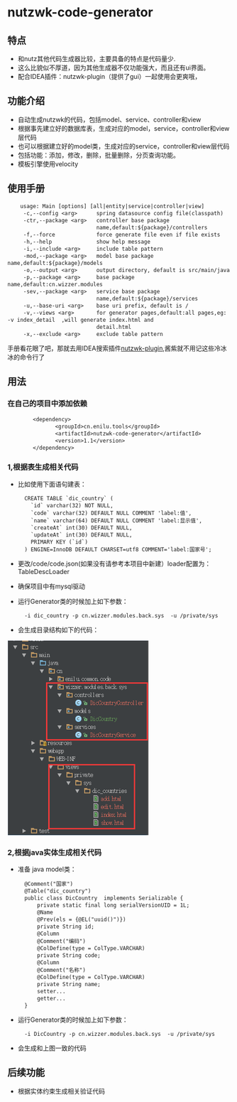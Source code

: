 # nutzwk-code-generator

## 特点
- 和nutz其他代码生成器比较，主要具备的特点是代码量少.
- 这么比貌似不厚道，因为其他生成器不仅功能强大，而且还有ui界面。
- 配合IDEA插件：nutzwk-plugin（提供了gui）一起使用会更爽哦，
## 功能介绍
- 自动生成nutzwk的代码，包括model、service、controller和view
- 根据事先建立好的数据库表，生成对应的model，service，controller和view层代码
- 也可以根据建立好的model类，生成对应的service，controller和view层代码
- 包括功能：添加，修改，删除，批量删除，分页查询功能。
- 模板引擎使用velocity

## 使用手册


        usage: Main [options] [all|entity|service|controller|view]
         -c,--config <arg>      spring datasource config file(classpath)
         -ctr,--package <arg>   controller base package
                                name,default:${package}/controllers
         -f,--force             force generate file even if file exists
         -h,--help              show help message
         -i,--include <arg>     include table pattern
         -mod,--package <arg>   model base package name,default:${package}/models
         -o,--output <arg>      output directory, default is src/main/java
         -p,--package <arg>     base package name,default:cn.wizzer.modules
         -sev,--package <arg>   service base package
                                name,default:${package}/services
         -u,--base-uri <arg>    base uri prefix, default is /
         -v,--views <arg>       for generator pages,default:all pages,eg: -v index_detail  ,will generate index.html and
                                detail.html
         -x,--exclude <arg>     exclude table pattern

手册看花眼了吧，那就去用IDEA搜索插件[nutzwk-plugin](https://github.com/enilu/nutzwk-plugin),酱紫就不用记这些冷冰冰的命令行了

## 用法
### 在自己的项目中添加依赖

```
        <dependency>
               <groupId>cn.enilu.tools</groupId>
               <artifactId>nutzwk-code-generator</artifactId>
               <version>1.1</version>
        </dependency>
```        
### 1,根据表生成相关代码

- 比如使用下面语句建表：

        CREATE TABLE `dic_country` (
          `id` varchar(32) NOT NULL,
          `code` varchar(32) DEFAULT NULL COMMENT 'label:值',
          `name` varchar(64) DEFAULT NULL COMMENT 'label:显示值',
          `createAt` int(30) DEFAULT NULL,
          `updateAt` int(30) DEFAULT NULL,
          PRIMARY KEY (`id`)
        ) ENGINE=InnoDB DEFAULT CHARSET=utf8 COMMENT='label:国家号';

- 更改/code/code.json(如果没有请参考本项目中新建）loader配置为：TableDescLoader
- 确保项目中有mysql驱动
- 运行Generator类的时候加上如下参数：         
    
        -i dic_country -p cn.wizzer.modules.back.sys  -u /private/sys
        
- 会生成目录结构如下的代码：
 
 ![生成代码结构图](code-structure.png)
 
### 2,根据java实体生成相关代码
- 准备 java model类：

    
        @Comment("国家")
        @Table("dic_country")
        public class DicCountry  implements Serializable {
            private static final long serialVersionUID = 1L;
            @Name
            @Prev(els = {@EL("uuid()")})
            private String id;            
            @Column
            @Comment("编码")
            @ColDefine(type = ColType.VARCHAR)
            private String code;            
            @Column
            @Comment("名称")
            @ColDefine(type = ColType.VARCHAR)
            private String name;            
            setter...
            getter...   
        }
      
- 运行Generator类的时候加上如下参数：         
    
        -i DicCountry -p cn.wizzer.modules.back.sys  -u /private/sys

        
- 会生成和上图一致的代码
 
 
## 后续功能

- 根据实体约束生成相关验证代码

